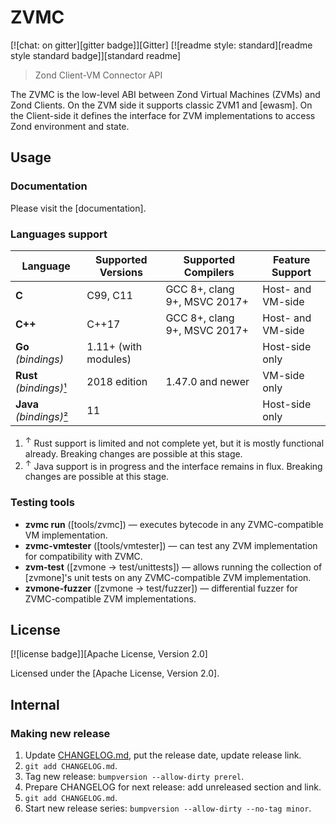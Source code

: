 # ZVMC

[![chat: on gitter][gitter badge]][Gitter]
[![readme style: standard][readme style standard badge]][standard readme]

> Zond Client-VM Connector API

The ZVMC is the low-level ABI between Zond Virtual Machines (ZVMs) and
Zond Clients. On the ZVM side it supports classic ZVM1 and [ewasm].
On the Client-side it defines the interface for ZVM implementations
to access Zond environment and state.


## Usage

### Documentation

Please visit the [documentation].

### Languages support

| Language                      | Supported Versions   | Supported Compilers          | Feature Support   |
|-------------------------------|----------------------|------------------------------|-------------------|
| **C**                         | C99, C11             | GCC 8+, clang 9+, MSVC 2017+ | Host- and VM-side |
| **C++**                       | C++17                | GCC 8+, clang 9+, MSVC 2017+ | Host- and VM-side |
| **Go** _(bindings)_           | 1.11+ (with modules) |                              | Host-side only    |
| **Rust** _(bindings)_[¹](#n1) | 2018 edition         | 1.47.0 and newer             | VM-side only      |
| **Java** _(bindings)_[²](#n2) | 11                   |                              | Host-side only    |

1. <sup id="n1">↑</sup> Rust support is limited and not complete yet, but it is mostly functional already. Breaking changes are possible at this stage.
2. <sup id="n2">↑</sup> Java support is in progress and the interface remains in flux. Breaking changes are possible at this stage.

### Testing tools

* **zvmc run** ([tools/zvmc]) — executes bytecode in any ZVMC-compatible VM implementation.
* **zvmc-vmtester** ([tools/vmtester]) — can test any ZVM implementation for compatibility with ZVMC.
* **zvm-test** ([zvmone → test/unittests]) — allows running the collection of [zvmone]'s unit tests on any ZVMC-compatible ZVM implementation.
* **zvmone-fuzzer** ([zvmone → test/fuzzer]) — differential fuzzer for ZVMC-compatible ZVM implementations. 

## License

[![license badge]][Apache License, Version 2.0]

Licensed under the [Apache License, Version 2.0].

## Internal

### Making new release

1. Update [CHANGELOG.md](CHANGELOG.md), put the release date, update release link.
2. `git add CHANGELOG.md`.
3. Tag new release: `bumpversion --allow-dirty prerel`.
4. Prepare CHANGELOG for next release: add unreleased section and link.
5. `git add CHANGELOG.md`.
6. Start new release series: `bumpversion --allow-dirty --no-tag minor`.